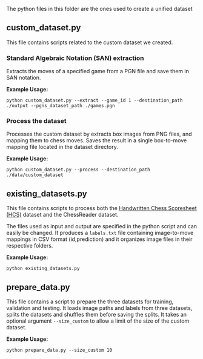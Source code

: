 The python files in this folder are the ones used to create a unified dataset

## custom_dataset.py

This file contains scripts related to the custom dataset we created.

### Standard Algebraic Notation (SAN) extraction
Extracts the moves of a specified game from a PGN file and save them in SAN notation.

**Example Usage:**
```
python custom_dataset.py --extract --game_id 1 --destination_path ./output --pgns_dataset_path ./games.pgn
```

### Process the dataset

Processes the custom dataset by extracts box images from PNG files, and mapping them to chess moves.
Saves the result in a single box-to-move mapping file located in the dataset directory.

**Example Usage:**
```
python custom_dataset.py --process --destination_path ./data/custom_dataset
```


## existing_datasets.py

This file contains scripts to process both the [Handwritten Chess Scoresheet (HCS)](https://tc11.cvc.uab.es/datasets/HCS_1/) dataset and the ChessReader dataset.

The files used as input and output are specified in the python script and can easily be changed. It produces a `labels.txt` file containing image-to-move mappings in CSV format (id,prediction) and it organizes image files in their respective folders.

**Example Usage:**
```
python existing_datasets.py
```


## prepare_data.py

This file contains a script to prepare the three datasets for training, validation and testing.
It loads image paths and labels from three datasets, splits the datasets and shuffles them before saving the splits.
It takes an optional argument `--size_custom` to allow a limit of the size of the custom dataset.

**Example Usage:**
```
python prepare_data.py --size_custom 10
```
